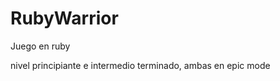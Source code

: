 RubyWarrior
===========

Juego en ruby 

nivel principiante e intermedio terminado, ambas en epic mode
